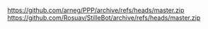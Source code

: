 https://github.com/arneg/PPP/archive/refs/heads/master.zip
https://github.com/Rosuav/StilleBot/archive/refs/heads/master.zip
